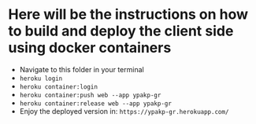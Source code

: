 # Here will be the instructions on how to build and deploy the client side using docker containers

* Navigate to this folder in your terminal
* `heroku login`
* `heroku container:login`
* `heroku container:push web --app ypakp-gr`
* `heroku container:release web --app ypakp-gr`
* Enjoy the deployed version in: `https://ypakp-gr.herokuapp.com/`